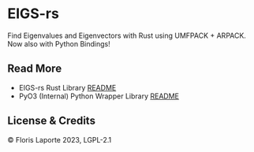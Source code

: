 # EIGS-rs

Find Eigenvalues and Eigenvectors with Rust using UMFPACK + ARPACK. Now also with Python
Bindings!

## Read More

- EIGS-rs Rust Library [README](eigs-rs/README.md)
- PyO3 (Internal) Python Wrapper Library [README](eigs-pyo3/README.md)

## License & Credits

© Floris Laporte 2023, LGPL-2.1

